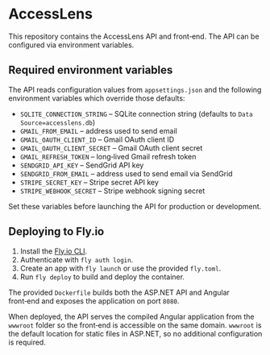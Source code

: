 # AccessLens

This repository contains the AccessLens API and front‑end. The API can be configured via environment variables.

## Required environment variables

The API reads configuration values from `appsettings.json` and the following environment variables which override those defaults:

- `SQLITE_CONNECTION_STRING` – SQLite connection string (defaults to `Data Source=accesslens.db`)
- `GMAIL_FROM_EMAIL` – address used to send email
- `GMAIL_OAUTH_CLIENT_ID` – Gmail OAuth client ID
- `GMAIL_OAUTH_CLIENT_SECRET` – Gmail OAuth client secret
- `GMAIL_REFRESH_TOKEN` – long‑lived Gmail refresh token
- `SENDGRID_API_KEY` – SendGrid API key
- `SENDGRID_FROM_EMAIL` – address used to send email via SendGrid
- `STRIPE_SECRET_KEY` – Stripe secret API key
- `STRIPE_WEBHOOK_SECRET` – Stripe webhook signing secret

Set these variables before launching the API for production or development.

## Deploying to Fly.io

1. Install the [Fly.io CLI](https://fly.io/docs/hands-on/install-flyctl/).
2. Authenticate with `fly auth login`.
3. Create an app with `fly launch` or use the provided `fly.toml`.
4. Run `fly deploy` to build and deploy the container.

The provided `Dockerfile` builds both the ASP.NET API and Angular front‑end and exposes the application on port `8080`.

When deployed, the API serves the compiled Angular application from the `wwwroot` folder so the front‑end is accessible on the same domain.
`wwwroot` is the default location for static files in ASP.NET, so no additional configuration is required.

